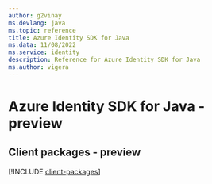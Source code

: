 ```yaml
---
author: g2vinay
ms.devlang: java
ms.topic: reference
title: Azure Identity SDK for Java
ms.data: 11/08/2022
ms.service: identity
description: Reference for Azure Identity SDK for Java
ms.author: vigera
---
```

# Azure Identity SDK for Java - preview

## Client packages - preview
[!INCLUDE [client-packages](identity-client-index.md)]